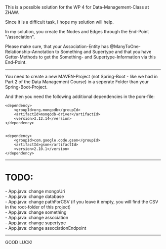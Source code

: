 This is a possible solution for the WP 4 for Data-Management-Class at ZHAW.

Since it is a difficult task, I hope my solution will help.

In my solution, you create the Nodes and Edges through the End-Point "/association".

Please make sure, that your Association-Entity has @ManyToOne-Relationship-Annotation to Something and Supertype and that you have Getter-Methods to get the Something- and Supertype-Information via this End-Point.

------------------------------------------------------------------------------------

You need to create a new MAVEN-Project (not Spring-Boot - like we had in Part 2 of the Data Management Course) in a seperate Folder than your Spring-Boot-Project.

And then you need the following additional dependencies in the pom-file:
    
    <dependency>
        <groupId>org.mongodb</groupId>
        <artifactId>mongodb-driver</artifactId>
        <version>3.12.14</version>
    </dependency>


    <dependency>
        <groupId>com.google.code.gson</groupId>
        <artifactId>gson</artifactId>
        <version>2.10.1</version>
    </dependency>


------------------------------------------------------------------------------------

<h1>TODO:</h1>
- App.java: change mongoUri <br>
- App.java: change database <br>
- App.java: change pathForCSV (if you leave it empty, you will find the CSV in the root-folder of this project) <br>
- App.java: change something <br>
- App.java: change association <br>
- App.java: change supertype <br>
- App.java: change associationEndpoint <br>

------------------------------------------------------------------------------------


GOOD LUCK!